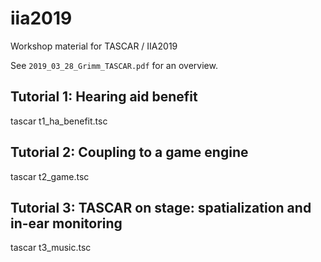 # iia2019
Workshop material for TASCAR / IIA2019

See `2019_03_28_Grimm_TASCAR.pdf` for an overview.

## Tutorial 1: Hearing aid benefit

   tascar t1_ha_benefit.tsc


## Tutorial 2: Coupling to a game engine

   tascar t2_game.tsc


## Tutorial 3: TASCAR on stage: spatialization and in-ear monitoring

   tascar t3_music.tsc


